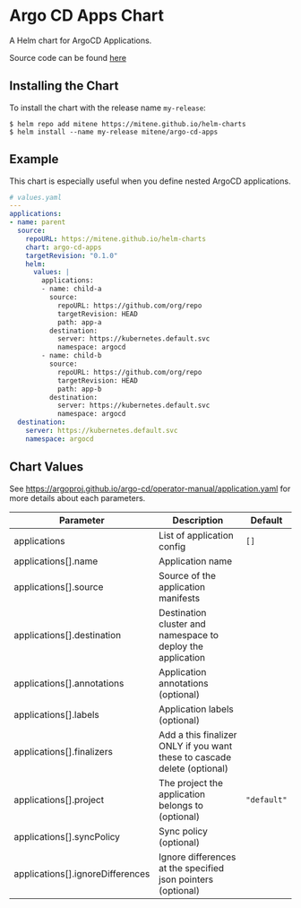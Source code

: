 Argo CD Apps Chart
======
A Helm chart for ArgoCD Applications.

Source code can be found [here](https://github.com/mitene/helm-charts/tree/master/charts/argo-cd-apps/)

## Installing the Chart

To install the chart with the release name `my-release`:

```console
$ helm repo add mitene https://mitene.github.io/helm-charts
$ helm install --name my-release mitene/argo-cd-apps
```

## Example

This chart is especially useful when you define nested ArgoCD applications.

```yaml
# values.yaml
---
applications:
- name: parent
  source:
    repoURL: https://mitene.github.io/helm-charts
    chart: argo-cd-apps
    targetRevision: "0.1.0"  
    helm:
      values: |
        applications:
        - name: child-a
          source:
            repoURL: https://github.com/org/repo
            targetRevision: HEAD
            path: app-a
          destination:
            server: https://kubernetes.default.svc
            namespace: argocd
        - name: child-b
          source:
            repoURL: https://github.com/org/repo
            targetRevision: HEAD
            path: app-b
          destination:
            server: https://kubernetes.default.svc
            namespace: argocd
  destination:
    server: https://kubernetes.default.svc
    namespace: argocd
```

## Chart Values

See https://argoproj.github.io/argo-cd/operator-manual/application.yaml for more details about each parameters.

| Parameter | Description | Default |
|-----|------|---------|
| applications | List of application config | `[]` |
| applications[].name | Application name | |
| applications[].source | Source of the application manifests | |
| applications[].destination | Destination cluster and namespace to deploy the application | |
| applications[].annotations | Application annotations (optional) | |
| applications[].labels | Application labels (optional) | |
| applications[].finalizers | Add a this finalizer ONLY if you want these to cascade delete (optional) | |
| applications[].project | The project the application belongs to (optional) | `"default"` |
| applications[].syncPolicy | Sync policy (optional) | |
| applications[].ignoreDifferences | Ignore differences at the specified json pointers (optional) | |
